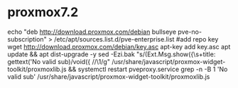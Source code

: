 # proxmox7.2

echo "deb http://download.proxmox.com/debian bullseye pve-no-subscription" > /etc/apt/sources.list.d/pve-enterprise.list 
#add repo key
wget http://download.proxmox.com/debian/key.asc
apt-key add key.asc
apt update && apt dist-upgrade -y
sed -Ezi.bak "s/(Ext.Msg.show\(\{\s+title: gettext\('No valid sub)/void\(\{ \/\/\1/g" /usr/share/javascript/proxmox-widget-toolkit/proxmoxlib.js && systemctl restart pveproxy.service
grep -n -B 1 'No valid sub' /usr/share/javascript/proxmox-widget-toolkit/proxmoxlib.js
